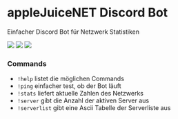 # appleJuiceNET Discord Bot

Einfacher Discord Bot für Netzwerk Statistiken

[![](https://img.shields.io/discord/748168568230641666)](https://discord.gg/qUMDHV)
![](https://github.com/applejuicenet/discord-bot/workflows/container/badge.svg)
![](https://img.shields.io/github/license/applejuicenet/discord-bot.svg)

### Commands
- `!help` listet die möglichen Commands
- `!ping` einfacher test, ob der Bot läuft
- `!stats` liefert aktuelle Zahlen des Netzwerks
- `!server` gibt die Anzahl der aktiven Server aus
- `!serverlist` gibt eine Ascii Tabelle der Serverliste aus
